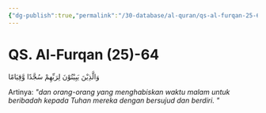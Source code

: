 ```yaml
---
{"dg-publish":true,"permalink":"/30-database/al-quran/qs-al-furqan-25-64/"}
---
```



# QS. Al-Furqan (25)-64
وَالَّذِيْنَ يَبِيْتُوْنَ لِرَبِّهِمْ سُجَّدًا وَّقِيَامًا 

Artinya: *"dan orang-orang yang menghabiskan waktu malam untuk beribadah kepada Tuhan mereka dengan bersujud dan berdiri. "*
